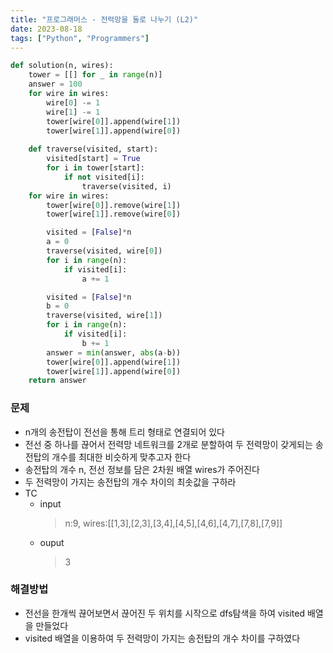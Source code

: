 ```yaml
---
title: "프로그래머스 - 전력망을 둘로 나누기 (L2)"
date: 2023-08-18
tags: ["Python", "Programmers"]
---
```


```python
def solution(n, wires):
    tower = [[] for _ in range(n)]
    answer = 100
    for wire in wires:
        wire[0] -= 1
        wire[1] -= 1
        tower[wire[0]].append(wire[1])
        tower[wire[1]].append(wire[0])
    
    def traverse(visited, start):
        visited[start] = True
        for i in tower[start]:
            if not visited[i]:
                traverse(visited, i)
    for wire in wires:
        tower[wire[0]].remove(wire[1])
        tower[wire[1]].remove(wire[0])

        visited = [False]*n
        a = 0
        traverse(visited, wire[0])
        for i in range(n):
            if visited[i]:
                a += 1

        visited = [False]*n
        b = 0
        traverse(visited, wire[1])
        for i in range(n):
            if visited[i]:
                b += 1
        answer = min(answer, abs(a-b))
        tower[wire[0]].append(wire[1])
        tower[wire[1]].append(wire[0])
    return answer
```

### 문제

- n개의 송전탑이 전선을 통해 트리 형태로 연결되어 있다
- 전선 중 하나를 끊어서 전력망 네트워크를 2개로 분할하여 두 전력망이 갖게되는 송전탑의 개수를 최대한 비슷하게 맞추고자 한다
- 송전탑의 개수 n, 전선 정보를 담은 2차원 배열 wires가 주어진다
- 두 전력망이 가지는 송전탑의 개수 차이의 최솟값을 구하라
- TC
  - input
    > n:9, wires:[[1,3],[2,3],[3,4],[4,5],[4,6],[4,7],[7,8],[7,9]]
  - ouput
    > 3

### 해결방법
- 전선을 한개씩 끊어보면서 끊어진 두 위치를 시작으로 dfs탐색을 하여 visited 배열을 만들었다
- visited 배열을 이용하여 두 전력망이 가지는 송전탑의 개수 차이를 구하였다
